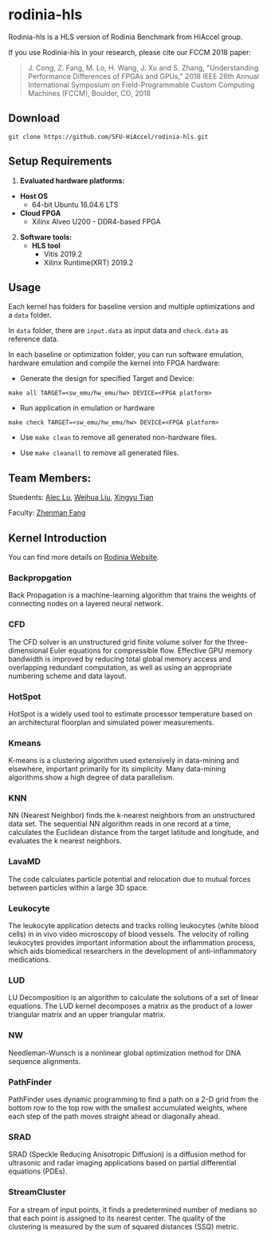 # rodinia-hls
Rodinia-hls is a HLS version of Rodinia Benchmark from HiAccel group. 

If you use Rodinia-hls in your research, please cite our FCCM 2018 paper:

> J. Cong, Z. Fang, M. Lo, H. Wang, J. Xu and S. Zhang, "Understanding Performance Differences of FPGAs and GPUs," 2018 IEEE 26th Annual International Symposium on Field-Programmable Custom Computing Machines (FCCM), Boulder, CO, 2018

## Download

```shell
git clone https://github.com/SFU-HiAccel/rodinia-hls.git
```

## Setup Requirements
1. **Evaluated hardware platforms:**
  + **Host OS**
    + 64-bit Ubuntu 16.04.6 LTS
  + **Cloud FPGA**
    + Xilinx Alveo U200 - DDR4-based FPGA
2. **Software tools:**
   + **HLS tool**
     + Vitis 2019.2
     + Xilinx Runtime(XRT) 2019.2

## Usage
Each kernel has folders for baseline version and multiple optimizations and a ``data`` folder.

In ``data`` folder, there are ``input.data`` as input data and ``check.data`` as reference data. 

In each baseline or optimization folder, you can run software emulation, hardware emulation and compile the kernel into FPGA hardware:

+ Generate the design for specified Target and Device:

```shell
make all TARGET=<sw_emu/hw_emu/hw> DEVICE=<FPGA platform>
```

+ Run application in emulation or hardware
```shell
make check TARGET=<sw_emu/hw_emu/hw> DEVICE=<FPGA platform>
```

+ Use ``make clean`` to remove all generated non-hardware files. 

+ Use ``make cleanall`` to remove all generated files. 

## Team Members:

Stuedents: [Alec Lu](http://www.sfu.ca/~fla30/), [Weihua Liu](http://www.sfu.ca/~weihual/), [Xingyu Tian](http://www.sfu.ca/~xingyut/)

Faculty: [Zhenman Fang](http://www.sfu.ca/~zhenman/group.html)

## Kernel Introduction

You can find more details on [Rodinia Website](https://rodinia.cs.virginia.edu/doku.php).

### Backpropgation

Back Propagation is a machine-learning algorithm that trains the weights of connecting nodes on a layered neural network. 

### CFD 

The CFD solver is an unstructured grid finite volume solver for the three-dimensional Euler equations for compressible flow. Effective GPU memory bandwidth is improved by reducing total global memory access and overlapping redundant computation, as well as using an appropriate numbering scheme and data layout.

### HotSpot

HotSpot is a widely used tool to estimate processor temperature based on an architectural floorplan and simulated power measurements.

### Kmeans

K-means is a clustering algorithm used extensively in data-mining and elsewhere, important primarily for its simplicity. Many data-mining algorithms show a high degree of data parallelism.

### KNN

NN (Nearest Neighbor) finds the k-nearest neighbors from an unstructured data set. The sequential NN algorithm reads in one record at a time, calculates the Euclidean distance from the target latitude and longitude, and evaluates the k nearest neighbors. 

### LavaMD

The code calculates particle potential and relocation due to mutual forces between particles within a large 3D space.

### Leukocyte

The leukocyte application detects and tracks rolling leukocytes (white blood cells) in in vivo video microscopy of blood vessels. The velocity of rolling leukocytes provides important information about the inflammation process, which aids biomedical researchers in the development of anti-inflammatory medications.

### LUD

LU Decomposition is an algorithm to calculate the solutions of a set of linear equations. The LUD kernel decomposes a matrix as the product of a lower triangular matrix and an upper triangular matrix.

### NW

Needleman-Wunsch is a nonlinear global optimization method for DNA sequence alignments.

### PathFinder

PathFinder uses dynamic programming to find a path on a 2-D grid from the bottom row to the top row with the smallest accumulated weights, where each step of the path moves straight ahead or diagonally ahead. 

### SRAD

SRAD (Speckle Reducing Anisotropic Diffusion) is a diffusion method for ultrasonic and radar imaging applications based on partial differential equations (PDEs).

### StreamCluster

For a stream of input points, it finds a predetermined number of medians so that each point is assigned to its nearest center. The quality of the clustering is measured by the sum of squared distances (SSQ) metric.
